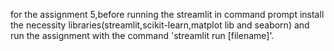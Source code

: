 for the assignment 5,before running the streamlit in command prompt install the necessity libraries(streamlit,scikit-learn,matplot lib and seaborn) and run the assignment with the command 'streamlit run [filename]'.
